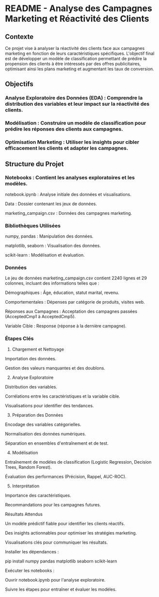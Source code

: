 # README - Analyse des Campagnes Marketing et Réactivité des Clients

## Contexte

Ce projet vise à analyser la réactivité des clients face aux campagnes marketing en fonction de leurs caractéristiques spécifiques. L'objectif final est de développer un modèle de classification permettant de prédire la propension des clients à être intéressés par des offres publicitaires, optimisant ainsi les plans marketing et augmentant les taux de conversion.

## Objectifs

### Analyse Exploratoire des Données (EDA) : Comprendre la distribution des variables et leur impact sur la réactivité des clients.

### Modélisation : Construire un modèle de classification pour prédire les réponses des clients aux campagnes.

### Optimisation Marketing : Utiliser les insights pour cibler efficacement les clients et adapter les campagnes.

## Structure du Projet

### Notebooks : Contient les analyses exploratoires et les modèles.

notebook.ipynb : Analyse initiale des données et visualisations.

Data : Dossier contenant les jeux de données.

marketing_campaign.csv : Données des campagnes marketing.

### Bibliothèques Utilisées

numpy, pandas : Manipulation des données.

matplotlib, seaborn : Visualisation des données.

scikit-learn : Modélisation et évaluation.

### Données

Le jeu de données marketing_campaign.csv contient 2240 lignes et 29 colonnes, incluant des informations telles que :

Démographiques : Âge, éducation, statut marital, revenu.

Comportementales : Dépenses par catégorie de produits, visites web.

Réponses aux Campagnes : Acceptation des campagnes passées (AcceptedCmp1 à AcceptedCmp5).

Variable Cible : Response (réponse à la dernière campagne).

### Étapes Clés

1. Chargement et Nettoyage

Importation des données.

Gestion des valeurs manquantes et des doublons.

2. Analyse Exploratoire

Distribution des variables.

Corrélations entre les caractéristiques et la variable cible.

Visualisations pour identifier des tendances.

3. Préparation des Données

Encodage des variables catégorielles.

Normalisation des données numériques.

Séparation en ensembles d'entraînement et de test.

4. Modélisation

Entraînement de modèles de classification (Logistic Regression, Decision Trees, Random Forest).

Évaluation des performances (Précision, Rappel, AUC-ROC).

5. Interprétation

Importance des caractéristiques.

Recommandations pour les campagnes futures.

Résultats Attendus

Un modèle prédictif fiable pour identifier les clients réactifs.

Des insights actionnables pour optimiser les stratégies marketing.

Visualisations clés pour communiquer les résultats.


Installer les dépendances :

pip install numpy pandas matplotlib seaborn scikit-learn

Exécuter les notebooks :

Ouvrir notebook.ipynb pour l'analyse exploratoire.

Suivre les étapes pour entraîner et évaluer les modèles.

